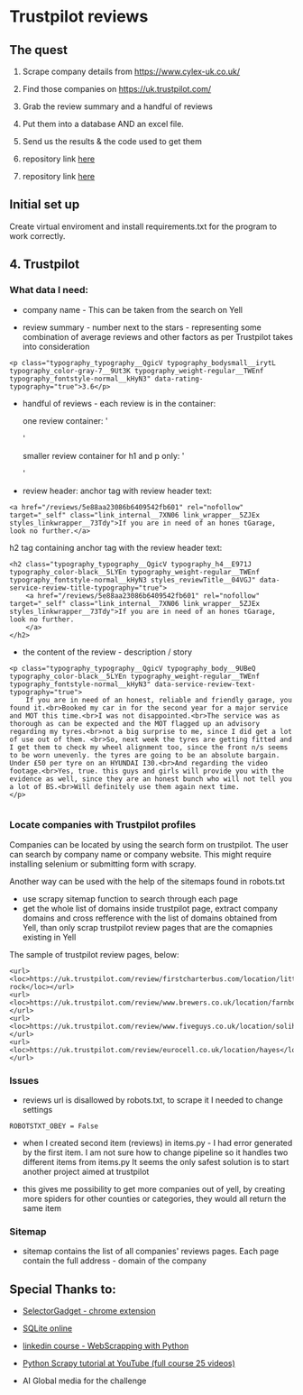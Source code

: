 # Trustpilot reviews

## The quest

1. Scrape company details from https://www.cylex-uk.co.uk/
2. Find those companies on https://uk.trustpilot.com/
3. Grab the review summary and a handful of reviews
4. Put them into a database AND an excel file.
5. Send us the results & the code used to get them

1. repository link [here](https://github.com/JoGorska/find-company)
2. repository link [here](https://github.com/JoGorska/trustpilot-reviews)


## Initial set up

Create virtual enviroment and install requirements.txt for the program to work correctly.

## 4. Trustpilot

### What data I need:

- company name - This can be taken from the search on Yell

- review summary - number next to the stars - representing some combination of average reviews and other factors as per Trustpilot takes into consideration

```
<p class="typography_typography__QgicV typography_bodysmall__irytL typography_color-gray-7__9Ut3K typography_weight-regular__TWEnf typography_fontstyle-normal__kHyN3" data-rating-typography="true">3.6</p>
```

- handful of reviews - each review is in the container:

    one review container: '<section class="styles_reviewContentwrapper__zH_9M">'

    smaller review container for h1 and p only: '<div class="styles_reviewContent__0Q2Tg" aria-hidden="false" data-review-content="true">'

- review header:
anchor tag with review header text:
```
<a href="/reviews/5e88aa23086b6409542fb601" rel="nofollow" target="_self" class="link_internal__7XN06 link_wrapper__5ZJEx styles_linkwrapper__73Tdy">If you are in need of an hones tGarage, look no further.</a>
```

h2 tag containing anchor tag with the review header text:
```
<h2 class="typography_typography__QgicV typography_h4__E971J typography_color-black__5LYEn typography_weight-regular__TWEnf typography_fontstyle-normal__kHyN3 styles_reviewTitle__04VGJ" data-service-review-title-typography="true">
    <a href="/reviews/5e88aa23086b6409542fb601" rel="nofollow" target="_self" class="link_internal__7XN06 link_wrapper__5ZJEx styles_linkwrapper__73Tdy">If you are in need of an hones tGarage, look no further.
    </a>
</h2>
```
- the content of the review - description / story

```
<p class="typography_typography__QgicV typography_body__9UBeQ typography_color-black__5LYEn typography_weight-regular__TWEnf typography_fontstyle-normal__kHyN3" data-service-review-text-typography="true">
    If you are in need of an honest, reliable and friendly garage, you found it.<br>Booked my car in for the second year for a major service and MOT this time.<br>I was not disappointed.<br>The service was as thorough as can be expected and the MOT flagged up an advisory regarding my tyres.<br>not a big surprise to me, since I did get a lot of use out of them. <br>So, next week the tyres are getting fitted and I get them to check my wheel alignment too, since the front n/s seems to be worn unevenly. the tyres are going to be an absolute bargain. Under £50 per tyre on an HYUNDAI I30.<br>And regarding the video footage.<br>Yes, true. this guys and girls will provide you with the evidence as well, since they are an honest bunch who will not tell you a lot of BS.<br>Will definitely use them again next time.
</p>
   
```
### Locate companies with Trustpilot profiles

Companies can be located by using the search form on trustpilot. The user can search by company name or company website. This might require installing selenium or submitting form with scrapy.

Another way can be used with the help of the sitemaps found in robots.txt

- use scrapy sitemap function to search through each page
- get the whole list of domains inside trustpilot page, extract company domains and cross refference with the list of domains obtained from Yell, than only scrap trustpilot review pages that are the comapnies existing in Yell

The sample of trustpilot review pages, below:

```
<url><loc>https://uk.trustpilot.com/review/firstcharterbus.com/location/little-rock</loc></url>
<url><loc>https://uk.trustpilot.com/review/www.brewers.co.uk/location/farnborough</loc></url>
<url><loc>https://uk.trustpilot.com/review/www.fiveguys.co.uk/location/solihull</loc></url>
<url><loc>https://uk.trustpilot.com/review/eurocell.co.uk/location/hayes</loc></url>
```


### Issues
- reviews url is disallowed by robots.txt, to scrape it I needed to change settings 
```
ROBOTSTXT_OBEY = False
```
- when I created second item (reviews) in items.py - I had error generated by the first item. I am not sure how to change pipeline so it handles two different items from items.py It seems the only safest solution is to start another project aimed at trustpilot

- this gives me possibility to get more companies out of yell, by creating more spiders for other counties or categories, they would all return the same item


### Sitemap

- sitemap contains the list of all companies' reviews pages. Each page contain the full address - domain of the company

## Special Thanks to:

- [SelectorGadget - chrome extension](https://chrome.google.com/webstore/detail/selectorgadget/mhjhnkcfbdhnjickkkdbjoemdmbfginb/related?hl=en)

- [SQLite online](https://sqliteonline.com/) 

- [linkedin course  - WebScrapping with Python](https://www.linkedin.com/feed/update/urn:li:activity:6897559949699088384/)

- [Python Scrapy tutorial at YouTube (full course 25 videos)](https://youtu.be/ve_0h4Y8nuI)

- AI Global media for the challenge